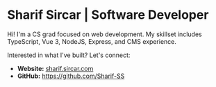 # Sharif Sircar | Software Developer 

Hi! I'm a CS grad focused on web development. My skillset includes TypeScript, Vue 3, NodeJS, Express, and CMS experience.  

Interested in what I've built? Let's connect:

* **Website:** [sharif.sircar.com](sharif.sircar.com)
* **GitHub:** https://github.com/Sharif-SS

<!--
**Sharif-SS/Sharif-SS** is a ✨ _special_ ✨ repository because its `README.md` (this file) appears on your GitHub profile.

Here are some ideas to get you started:

- 🔭 I’m currently working on ...
- 🌱 I’m currently learning ...
- 👯 I’m looking to collaborate on ...
- 🤔 I’m looking for help with ...
- 💬 Ask me about ...
- 📫 How to reach me: ...
- 😄 Pronouns: ...
- ⚡ Fun fact: ...
-->
